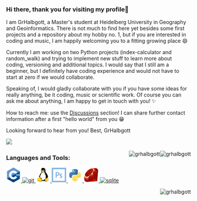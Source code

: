 ### Hi there, thank you for visiting my profile👋

I am GrHalbgott, a Master's student at Heidelberg University in Geography and Geoinformatics. There is not much to find here yet besides some first projects and a repository about my hobby no. 1, but if you are interested in coding and music, I am happily welcoming you to a fitting growing place 😄

Currently I am working on two Python projects (index-calculator and random_walk) and trying to implement new stuff to learn more about coding, versioning and additional topics. I would say that I still am a beginner, but I definitely have coding experience and would not have to start at zero if we would collaborate.

Speaking of, I would gladly collaborate with you if you have some ideas for really anything, be it coding, music or scientific work. 
Of course you can ask me about anything, I am happy to get in touch with you! ✨

How to reach me: use the <a href="https://github.com/GrHalbgott/GrHalbgott/discussions">Discussions</a> section!
I can share further contact information after a first "hello world" from you 😁

Looking forward to hear from you!
Best, GrHalbgott

![](https://komarev.com/ghpvc/?username=grhalbgott&label=PROFILE+VIEWS)

<p>
<a href="https://github.com/ryo-ma/github-profile-trophy">
  <img align="right" src="https://github-profile-trophy.vercel.app/?username=grhalbgott&theme=dracula&row=2&column=3" alt="grhalbgott" />
</a>
<a href="https://github.com/anuraghazra/github-readme-stats">
  <img align="right" src="https://github-readme-stats.vercel.app/api?username=grhalbgott&show_icons=true&theme=dracula&include_all_commits=true" alt="grhalbgott" />
</a>
</p>

<h3 align="left">Languages and Tools:</h3>
<p align="left"> <a href="https://www.w3schools.com/cpp/" target="_blank"> <img src="https://raw.githubusercontent.com/devicons/devicon/master/icons/cplusplus/cplusplus-original.svg" alt="cplusplus" width="40" height="40"/> </a> <a href="https://git-scm.com/" target="_blank"> <img src="https://www.vectorlogo.zone/logos/git-scm/git-scm-icon.svg" alt="git" width="40" height="40"/> </a> <a href="https://www.linux.org/" target="_blank"> <img src="https://raw.githubusercontent.com/devicons/devicon/master/icons/linux/linux-original.svg" alt="linux" width="40" height="40"/> </a> <a href="https://www.photoshop.com/en" target="_blank"> <img src="https://raw.githubusercontent.com/devicons/devicon/master/icons/photoshop/photoshop-line.svg" alt="photoshop" width="40" height="40"/> </a> <a href="https://www.python.org" target="_blank"> <img src="https://raw.githubusercontent.com/devicons/devicon/master/icons/python/python-original.svg" alt="python" width="40" height="40"/> </a> <a href="https://www.ruby-lang.org/en/" target="_blank"> <img src="https://raw.githubusercontent.com/devicons/devicon/master/icons/ruby/ruby-original.svg" alt="ruby" width="40" height="40"/> </a> <a href="https://www.sqlite.org/" target="_blank"> <img src="https://www.vectorlogo.zone/logos/sqlite/sqlite-icon.svg" alt="sqlite" width="40" height="40"/> </a> </p>

<a href="https://github.com/anuraghazra/github-readme-stats">
  <img align="right" src="https://github-readme-stats.vercel.app/api/top-langs/?username=grhalbgott&theme=dracula&layout=compact" alt="grhalbgott" />
</a>

